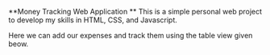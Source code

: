 **Money Tracking Web Application **
This is a simple personal web project to develop my skills in HTML, CSS, and Javascript.

Here we can add our expenses and track them using the table view given beow.
